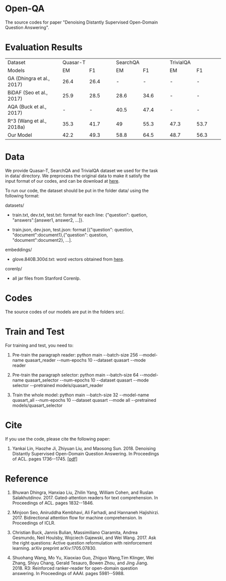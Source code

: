 # Open-QA

The source codes for paper "Denoising Distantly Supervised Open-Domain Question Answering".


Evaluation Results
==========

<table border=0 cellpadding=0 cellspacing=0 width=705 style='border-collapse:
 collapse;table-layout:fixed;width:527pt'>
 <col width=183 style='mso-width-source:userset;mso-width-alt:5845;width:137pt'>
 <col width=87 span=6 style='width:65pt'>
 <tr height=21 style='height:16.0pt'>
  <td height=21 class=xl66 width=183 style='height:16.0pt;width:137pt'>Dataset</td>
  <td colspan=2 class=xl66 width=174 style='border-left:none;width:130pt'>Quasar-T</td>
  <td colspan=2 class=xl66 width=174 style='border-left:none;width:130pt'>SearchQA</td>
  <td colspan=2 class=xl66 width=174 style='border-left:none;width:130pt'>TrivialQA</td>
 </tr>
 <tr height=21 style='height:16.0pt'>
  <td height=21 class=xl66 style='height:16.0pt;border-top:none'>Models</td>
  <td class=xl66 style='border-top:none;border-left:none'>EM</td>
  <td class=xl66 style='border-top:none;border-left:none'>F1</td>
  <td class=xl66 style='border-top:none;border-left:none'>EM</td>
  <td class=xl66 style='border-top:none;border-left:none'>F1</td>
  <td class=xl66 style='border-top:none;border-left:none'>EM</td>
  <td class=xl66 style='border-top:none;border-left:none'>F1</td>
 </tr>
 <tr height=21 style='height:16.0pt'>
  <td height=21 class=xl67 style='height:16.0pt;border-top:none'>GA<font
  class="font7"> (Dhingra et al., 2017)</font></td>
  <td class=xl67 style='border-top:none'>26.4</td>
  <td class=xl69 style='border-top:none'>26.4</td>
  <td class=xl67 style='border-top:none;border-left:none'>-</td>
  <td class=xl69 style='border-top:none'>-</td>
  <td class=xl68 style='border-top:none'>-</td>
  <td class=xl69 style='border-top:none'>-</td>
 </tr>
 <tr height=21 style='height:16.0pt'>
  <td height=21 class=xl70 style='height:16.0pt'>BiDAF <font class="font7">(Seo
  et al., 2017)</font></td>
  <td class=xl70>25.9</td>
  <td class=xl71>28.5</td>
  <td class=xl70 style='border-left:none'>28.6</td>
  <td class=xl71>34.6</td>
  <td class=xl65>-</td>
  <td class=xl71>-</td>
 </tr>
 <tr height=21 style='height:16.0pt'>
  <td height=21 class=xl70 style='height:16.0pt'>AQA <font class="font7">(Buck
  et al., 2017)</font></td>
  <td class=xl70>-</td>
  <td class=xl71>-</td>
  <td class=xl70 style='border-left:none'>40.5</td>
  <td class=xl71>47.4</td>
  <td class=xl65>-</td>
  <td class=xl71>-</td>
 </tr>
 <tr height=21 style='height:16.0pt'>
  <td height=21 class=xl70 style='height:16.0pt'>R^3<font class="font7"> (Wang
  et al., 2018a)</font></td>
  <td class=xl70>35.3</td>
  <td class=xl71>41.7</td>
  <td class=xl70 style='border-left:none'>49</td>
  <td class=xl71>55.3</td>
  <td class=xl65>47.3</td>
  <td class=xl71>53.7</td>
 </tr>
 <tr height=21 style='height:16.0pt'>
  <td height=21 class=xl72 style='height:16.0pt'>Our Model</td>
  <td class=xl75>42.2</td>
  <td class=xl74>49.3</td>
  <td class=xl75 style='border-left:none'>58.8</td>
  <td class=xl74>64.5</td>
  <td class=xl73>48.7</td>
  <td class=xl74>56.3</td>
 </tr>
</table>

Data
==========

We provide Quasar-T, SearchQA and TrivialQA  dataset we used for the task in data/ directory. We preprocess the original data to make it satisfy the input format of our codes, and can be download at [here](https://pan.baidu.com/s/1BqhNXINAs1ULP3ospJKkuA).

To run our code, the dataset should be put in the folder data/ using the following format:

datasets/
+ train.txt, dev.txt, test.txt:  format for each line: \{"question": quetion, "answers":[answer1, answer2, ...]\}.

+ train.json, dev.json, test.json: format [\{"question": question, "document":document1\},\{"question": question, "document":document2\}, ...]. 

embeddings/
+ glove.840B.300d.txt: word vectors obtained from [here](https://nlp.stanford.edu/projects/glove/).

corenlp/
+ all jar files from Stanford Corenlp.

Codes
==========

The source codes of our models are put in the folders src/.

Train and Test
==========
For training and test, you need to:

1. Pre-train the paragraph reader:	python main --batch-size 256 --model-name quasart_reader --num-epochs 10 --dataset quasart --mode reader

2. Pre-train the paragraph selector: 	python main --batch-size 64 --model-name quasart_selector --num-epochs 10 --dataset quasart --mode selector --pretrained models/quasart_reader

3. Train the whole model: python main --batch-size 32 --model-name quasart_all --num-epochs 10 --dataset quasart --mode all --pretrained models/quasart_selector



Cite
==========

If you use the code, please cite the following paper:

1. Yankai Lin, Haozhe Ji, Zhiyuan Liu, and Maosong Sun. 2018. Denoising Distantly Supervised Open-Domain Question Answering. In Proceedings of ACL. pages 1736--1745. [[pdf]](http://www.thunlp.org/~lyk/publications/acl2018_denoising.pdf)

Reference
=========

1. Bhuwan Dhingra, Hanxiao Liu, Zhilin Yang, William Cohen,  and Ruslan Salakhutdinov.  2017.  Gated-attention readers for text comprehension. In Proceedings of ACL. pages 1832--1846.

2. Minjoon Seo, Aniruddha Kembhavi, Ali Farhadi, and Hannaneh Hajishirzi. 2017.  Bidirectional attention flow for machine comprehension. In Proceedings of ICLR.

3. Christian Buck,  Jannis Bulian, Massimiliano Ciaramita, Andrea Gesmundo, Neil Houlsby, Wojciech Gajewski, and Wei Wang. 2017. Ask the right questions: Active question reformulation with reinforcement learning. arXiv preprint arXiv:1705.07830.

4. Shuohang Wang, Mo Yu, Xiaoxiao Guo, Zhiguo Wang,Tim Klinger, Wei Zhang, Shiyu Chang, Gerald Tesauro, Bowen Zhou, and Jing Jiang. 2018.  R3: Reinforced ranker-reader for open-domain question answering. In Proceedings of AAAI. pages 5981--5988.
